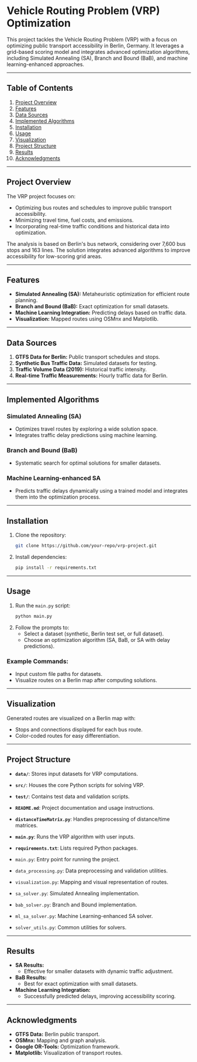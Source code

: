 
# Vehicle Routing Problem (VRP) Optimization

This project tackles the Vehicle Routing Problem (VRP) with a focus on optimizing public transport accessibility in Berlin, Germany. It leverages a grid-based scoring model and integrates advanced optimization algorithms, including Simulated Annealing (SA), Branch and Bound (BaB), and machine learning-enhanced approaches.

---

## Table of Contents
1. [Project Overview](#project-overview)
2. [Features](#features)
3. [Data Sources](#data-sources)
4. [Implemented Algorithms](#implemented-algorithms)
5. [Installation](#installation)
6. [Usage](#usage)
7. [Visualization](#visualization)
8. [Project Structure](#project-structure)
9. [Results](#results)
10. [Acknowledgments](#acknowledgments)

---

## Project Overview

The VRP project focuses on:
- Optimizing bus routes and schedules to improve public transport accessibility.
- Minimizing travel time, fuel costs, and emissions.
- Incorporating real-time traffic conditions and historical data into optimization.

The analysis is based on Berlin's bus network, considering over 7,600 bus stops and 163 lines. The solution integrates advanced algorithms to improve accessibility for low-scoring grid areas.

---

## Features

- **Simulated Annealing (SA):** Metaheuristic optimization for efficient route planning.
- **Branch and Bound (BaB):** Exact optimization for small datasets.
- **Machine Learning Integration:** Predicting delays based on traffic data.
- **Visualization:** Mapped routes using OSMnx and Matplotlib.

---

## Data Sources

1. **GTFS Data for Berlin:** Public transport schedules and stops.
2. **Synthetic Bus Traffic Data:** Simulated datasets for testing.
3. **Traffic Volume Data (2019):** Historical traffic intensity.
4. **Real-time Traffic Measurements:** Hourly traffic data for Berlin.

---

## Implemented Algorithms

### Simulated Annealing (SA)
- Optimizes travel routes by exploring a wide solution space.
- Integrates traffic delay predictions using machine learning.

### Branch and Bound (BaB)
- Systematic search for optimal solutions for smaller datasets.

### Machine Learning-enhanced SA
- Predicts traffic delays dynamically using a trained model and integrates them into the optimization process.

---

## Installation

1. Clone the repository:
   ```bash
   git clone https://github.com/your-repo/vrp-project.git
   ```
2. Install dependencies:
   ```bash
   pip install -r requirements.txt
   ```

---

## Usage

1. Run the `main.py` script:
   ```bash
   python main.py
   ```
2. Follow the prompts to:
   - Select a dataset (synthetic, Berlin test set, or full dataset).
   - Choose an optimization algorithm (SA, BaB, or SA with delay predictions).

### Example Commands:
- Input custom file paths for datasets.
- Visualize routes on a Berlin map after computing solutions.

---

## Visualization

Generated routes are visualized on a Berlin map with:
- Stops and connections displayed for each bus route.
- Color-coded routes for easy differentiation.

---

## Project Structure

- **`data/`**: Stores input datasets for VRP computations.
- **`src/`**: Houses the core Python scripts for solving VRP.
- **`test/`**: Contains test data and validation scripts.
   
- **`README.md`**: Project documentation and usage instructions.
- **`distanceTimeMatrix.py`**: Handles preprocessing of distance/time matrices.
- **`main.py`**: Runs the VRP algorithm with user inputs.
- **`requirements.txt`**: Lists required Python packages.



- `main.py`: Entry point for running the project.
- `data_processing.py`: Data preprocessing and validation utilities.
- `visualization.py`: Mapping and visual representation of routes.
- `sa_solver.py`: Simulated Annealing implementation.
- `bab_solver.py`: Branch and Bound implementation.
- `ml_sa_solver.py`: Machine Learning-enhanced SA solver.
- `solver_utils.py`: Common utilities for solvers.

---

## Results

- **SA Results:**
  - Effective for smaller datasets with dynamic traffic adjustment.
- **BaB Results:**
  - Best for exact optimization with small datasets.
- **Machine Learning Integration:**
  - Successfully predicted delays, improving accessibility scoring.

---

## Acknowledgments

- **GTFS Data:** Berlin public transport.
- **OSMnx:** Mapping and graph analysis.
- **Google OR-Tools:** Optimization framework.
- **Matplotlib:** Visualization of transport routes.
```

